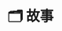 ---
title: "🗂️ 故事"
menu:
  main:
    name: "🗂️ 故事"
    weight: 40
    #params:
    #SS  icon: "fas fa-tags"
---